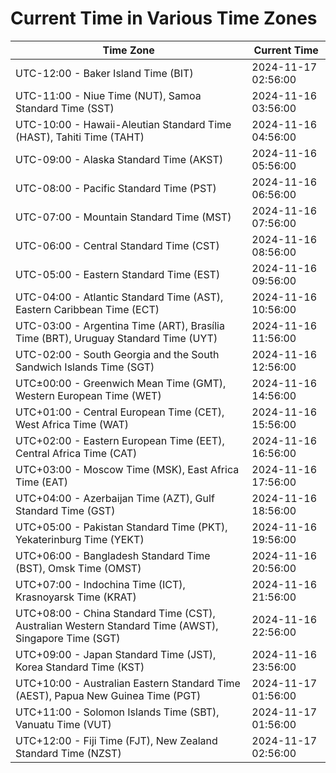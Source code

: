 # Current Time in Various Time Zones

| Time Zone | Current Time |
|-----------|--------------|
| UTC-12:00 - Baker Island Time (BIT) | 2024-11-17 02:56:00 |
| UTC-11:00 - Niue Time (NUT), Samoa Standard Time (SST) | 2024-11-16 03:56:00 |
| UTC-10:00 - Hawaii-Aleutian Standard Time (HAST), Tahiti Time (TAHT) | 2024-11-16 04:56:00 |
| UTC-09:00 - Alaska Standard Time (AKST) | 2024-11-16 05:56:00 |
| UTC-08:00 - Pacific Standard Time (PST) | 2024-11-16 06:56:00 |
| UTC-07:00 - Mountain Standard Time (MST) | 2024-11-16 07:56:00 |
| UTC-06:00 - Central Standard Time (CST) | 2024-11-16 08:56:00 |
| UTC-05:00 - Eastern Standard Time (EST) | 2024-11-16 09:56:00 |
| UTC-04:00 - Atlantic Standard Time (AST), Eastern Caribbean Time (ECT) | 2024-11-16 10:56:00 |
| UTC-03:00 - Argentina Time (ART), Brasília Time (BRT), Uruguay Standard Time (UYT) | 2024-11-16 11:56:00 |
| UTC-02:00 - South Georgia and the South Sandwich Islands Time (SGT) | 2024-11-16 12:56:00 |
| UTC±00:00 - Greenwich Mean Time (GMT), Western European Time (WET) | 2024-11-16 14:56:00 |
| UTC+01:00 - Central European Time (CET), West Africa Time (WAT) | 2024-11-16 15:56:00 |
| UTC+02:00 - Eastern European Time (EET), Central Africa Time (CAT) | 2024-11-16 16:56:00 |
| UTC+03:00 - Moscow Time (MSK), East Africa Time (EAT) | 2024-11-16 17:56:00 |
| UTC+04:00 - Azerbaijan Time (AZT), Gulf Standard Time (GST) | 2024-11-16 18:56:00 |
| UTC+05:00 - Pakistan Standard Time (PKT), Yekaterinburg Time (YEKT) | 2024-11-16 19:56:00 |
| UTC+06:00 - Bangladesh Standard Time (BST), Omsk Time (OMST) | 2024-11-16 20:56:00 |
| UTC+07:00 - Indochina Time (ICT), Krasnoyarsk Time (KRAT) | 2024-11-16 21:56:00 |
| UTC+08:00 - China Standard Time (CST), Australian Western Standard Time (AWST), Singapore Time (SGT) | 2024-11-16 22:56:00 |
| UTC+09:00 - Japan Standard Time (JST), Korea Standard Time (KST) | 2024-11-16 23:56:00 |
| UTC+10:00 - Australian Eastern Standard Time (AEST), Papua New Guinea Time (PGT) | 2024-11-17 01:56:00 |
| UTC+11:00 - Solomon Islands Time (SBT), Vanuatu Time (VUT) | 2024-11-17 01:56:00 |
| UTC+12:00 - Fiji Time (FJT), New Zealand Standard Time (NZST) | 2024-11-17 02:56:00 |

